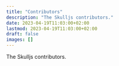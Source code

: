 ```yaml
---
title: "Contributors"
description: "The Skulljs contributors."
date: 2023-04-19T11:03:00+02:00
lastmod: 2023-04-19T11:03:00+02:00
draft: false
images: []
---
```


The Skulljs contributors.
